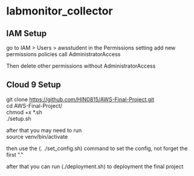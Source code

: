 # labmonitor_collector

## IAM Setup ##

go to IAM > Users > awsstudent 
in the Permissions setting add new permissions policies call AdministratorAccess 

Then delete other permissions without AdministratorAccess


## Cloud 9 Setup ##

git clone https://github.com/HIN0815/AWS-Final-Project.git  
cd AWS-Final-Project/  
chmod +x *.sh  
./setup.sh  

after that you may need to run  
source venv/bin/activate  

then use the (. ./set_config.sh) command to set the config,
not forget the first "."

after that you can run
(./deployment.sh)
to deployment the final project
